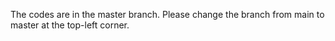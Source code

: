 The codes are in the master branch.
Please change the branch from main to master at the top-left corner.
